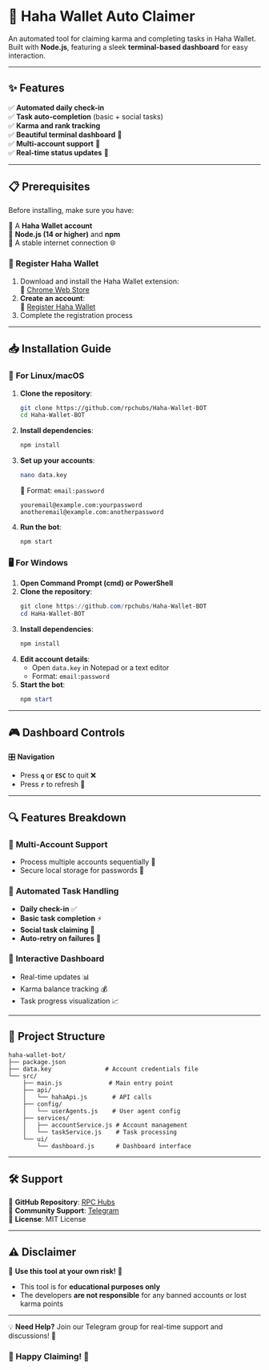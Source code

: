 # 🌟 Haha Wallet Auto Claimer

An automated tool for claiming karma and completing tasks in Haha Wallet. Built with **Node.js**, featuring a sleek **terminal-based dashboard** for easy interaction.

---

## ✨ Features

✅ **Automated daily check-in**  
✅ **Task auto-completion** (basic + social tasks)  
✅ **Karma and rank tracking**  
✅ **Beautiful terminal dashboard** 🎨  
✅ **Multi-account support** 👥  
✅ **Real-time status updates** 🔄  

---

## 📋 Prerequisites

Before installing, make sure you have:

🔹 A **Haha Wallet account**  
🔹 **Node.js (14 or higher)** and **npm**  
🔹 A stable internet connection 🌐

### 📝 Register Haha Wallet

1. Download and install the Haha Wallet extension:  
   🔗 [Chrome Web Store](https://chromewebstore.google.com/detail/haha-wallet/andhndehpcjpmneneealacgnmealilal?hl=en-US&utm_source=ext_sidebar)
2. **Create an account**:  
   🔗 [Register Haha Wallet](https://join.haha.me/ANONYMOUS-AA27AG)
3. Complete the registration process

---

## 📥 Installation Guide

### 🐧 **For Linux/macOS**

1. **Clone the repository**:
   ```bash
   git clone https://github.com/rpchubs/Haha-Wallet-BOT
   cd Haha-Wallet-BOT
   ```
2. **Install dependencies**:
   ```bash
   npm install
   ```
3. **Set up your accounts**:
   ```bash
   nano data.key
   ```
   📌 Format: `email:password`
   ```
   youremail@example.com:yourpassword
   anotheremail@example.com:anotherpassword
   ```
4. **Run the bot**:
   ```bash
   npm start
   ```

### 🖥️ **For Windows**

1. **Open Command Prompt (cmd) or PowerShell**
2. **Clone the repository**:
   ```powershell
   git clone https://github.com/rpchubs/Haha-Wallet-BOT
   cd HaHa-Wallet-BOT
   ```
3. **Install dependencies**:
   ```powershell
   npm install
   ```
4. **Edit account details**:
   - Open `data.key` in Notepad or a text editor
   - Format: `email:password`
5. **Start the bot**:
   ```powershell
   npm start
   ```

---

## 🎮 Dashboard Controls

🎛 **Navigation**
- Press **`q`** or **`ESC`** to quit ❌
- Press **`r`** to refresh 🔄

---

## 🔍 Features Breakdown

### 🔹 **Multi-Account Support**
- Process multiple accounts sequentially 🔄
- Secure local storage for passwords 🔐

### 🔹 **Automated Task Handling**
- **Daily check-in** ✅
- **Basic task completion** ⚡
- **Social task claiming** 📢
- **Auto-retry on failures** 🔁

### 🔹 **Interactive Dashboard**
- Real-time updates 📊
- Karma balance tracking 💰
- Task progress visualization 📈

---

## 📂 Project Structure

```
haha-wallet-bot/
├── package.json
├── data.key               # Account credentials file
└── src/
    ├── main.js             # Main entry point
    ├── api/
    │   └── hahaApi.js       # API calls
    ├── config/
    │   └── userAgents.js    # User agent config
    ├── services/
    │   ├── accountService.js # Account management
    │   └── taskService.js    # Task processing
    └── ui/
        └── dashboard.js      # Dashboard interface
```

---

## 🛠️ Support

📂 **GitHub Repository**: [RPC Hubs](https://github.com/rpchubs)\
💬 **Community Support**: [Telegram](https://t.me/RPC_Hubs)\
📜 **License**: MIT License

---
## ⚠️ Disclaimer

🚨 **Use this tool at your own risk!** 🚨
- This tool is for **educational purposes only**
- The developers **are not responsible** for any banned accounts or lost karma points

---

💡 **Need Help?** Join our Telegram group for real-time support and discussions! 🚀

### 🎯 Happy Claiming! 🚀

